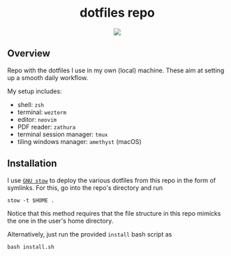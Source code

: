 <h1 align="center">dotfiles repo</h1>

<div align="center"><p>
    <a href="https://github.com/crisbh/dotfiles/pulse">
      <img src="https://img.shields.io/github/last-commit/crisbh/dotfiles?color=%4dc71f&label=Last%20Commit&logo=github&style=flat-square"/>
    </a>
</p>
</div>

## Overview

Repo with the dotfiles I use in my own (local) machine. These aim at setting up a smooth daily workflow.

My setup includes:
- shell: `zsh`
- terminal: `wezterm`
- editor: `neovim`
- PDF reader: `zathura`
- terminal session manager: `tmux`
- tiling windows manager: `amethyst` (macOS)

## Installation

I use [`GNU stow`](https://www.gnu.org/software/stow/) to deploy the various dotfiles from this repo in the form of
symlinks. For this, go into the repo's directory and run

```shell
stow -t $HOME .
```

Notice that this method requires that the file structure in this repo mimicks the one in
the user's home directory.

Alternatively, just run the provided `install` bash script as
```shell
bash install.sh
```
